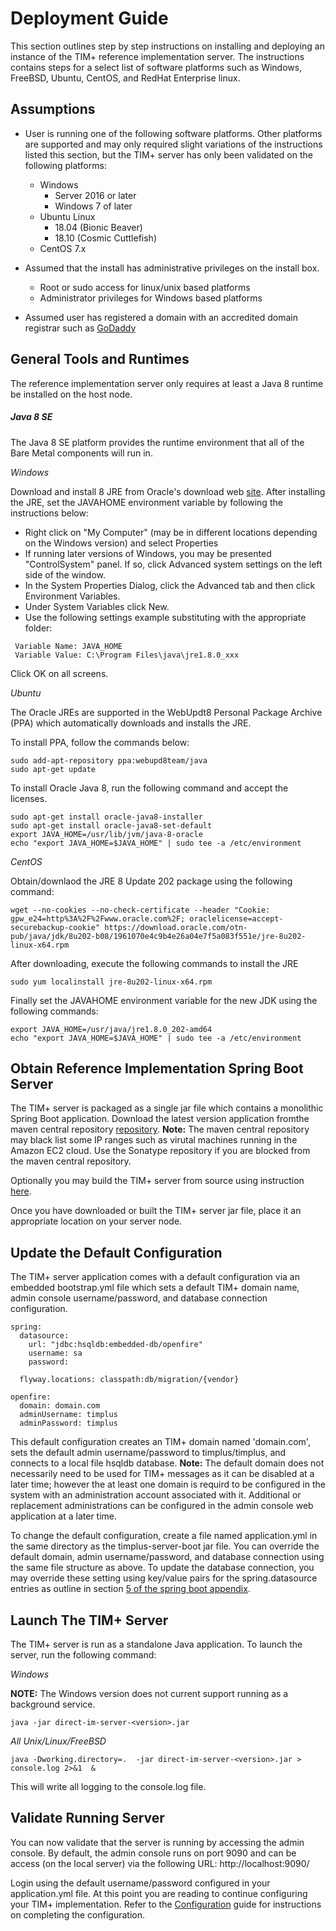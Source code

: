 # Deployment Guide

This section outlines step by step instructions on installing and deploying an instance of the TIM+ reference implementation server. The instructions contains steps for a select list of software platforms such as Windows, FreeBSD, Ubuntu, CentOS, and RedHat Enterprise linux.

## Assumptions
	
* User is running one of the following software platforms. Other platforms are supported and may only required slight variations of the instructions listed this section, but the TIM+ server has only been validated on the following platforms: 
  * Windows
    * Server 2016 or later
    * Windows 7 of later
  * Ubuntu Linux
    * 18.04 (Bionic Beaver)
    * 18.10 (Cosmic Cuttlefish)
  * CentOS 7.x
 
* Assumed that the install has administrative privileges on the install box.
  * Root or sudo access for linux/unix based platforms
  * Administrator privileges for Windows based platforms
  
* Assumed user has registered a domain with an accredited domain registrar such as [GoDaddy](http://www.godaddy.com/)

## General Tools and Runtimes

The reference implementation server only requires at least a Java 8 runtime be installed on the host node.

##### Java 8 SE

The Java 8 SE platform provides the runtime environment that all of the Bare Metal components will run in.

*Windows*

Download and install 8 JRE from Oracle's download web [site](https://www.oracle.com/technetwork/java/javase/downloads/jre8-downloads-2133155.html).  After installing the JRE, set the JAVAHOME environment variable by following the instructions below:

* Right click on "My Computer" (may be in different locations depending on the Windows version) and select Properties
* If running later versions of Windows, you may be presented "ControlSystem" panel. If so, click Advanced system settings on the left side of the window.
* In the System Properties Dialog, click the Advanced tab and then click Environment Variables.
* Under System Variables click New.
* Use the following settings example substituting with the appropriate folder:

```
 Variable Name: JAVA_HOME
 Variable Value: C:\Program Files\java\jre1.8.0_xxx
```

Click OK on all screens.


*Ubuntu*

The Oracle JREs are supported in the WebUpdt8 Personal Package Archive (PPA) which automatically downloads and installs the JRE.

To install PPA, follow the commands below:

```
sudo add-apt-repository ppa:webupd8team/java
sudo apt-get update
```

To install Oracle Java 8, run the following command and accept the licenses.

```
sudo apt-get install oracle-java8-installer
sudo apt-get install oracle-java8-set-default
export JAVA_HOME=/usr/lib/jvm/java-8-oracle
echo "export JAVA_HOME=$JAVA_HOME" | sudo tee -a /etc/environment
```

*CentOS*

Obtain/downlaod the JRE 8 Update 202 package using the following command:

```
wget --no-cookies --no-check-certificate --header "Cookie: gpw_e24=http%3A%2F%2Fwww.oracle.com%2F; oraclelicense=accept-securebackup-cookie" https://download.oracle.com/otn-pub/java/jdk/8u202-b08/1961070e4c9b4e26a04e7f5a083f551e/jre-8u202-linux-x64.rpm
```
After downloading, execute the following commands to install the JRE

```
sudo yum localinstall jre-8u202-linux-x64.rpm 
```

Finally set the JAVAHOME environment variable for the new JDK using the following commands:

```
export JAVA_HOME=/usr/java/jre1.8.0_202-amd64
echo "export JAVA_HOME=$JAVA_HOME" | sudo tee -a /etc/environment
```

##  Obtain Reference Implementation Spring Boot Server

The TIM+ server is packaged as a single jar file which contains a monolithic Spring Boot application.  Download the latest version application fromthe  maven central repository [repository](http://repo.maven.apache.org/maven2/org/directstandards/timplus-server-boot/1.0.0-SNAPSHOT/timplus-server-boot-1.0.0-SNAPSHOT.jar).  **Note:** The maven central repository may black list some IP ranges such as virutal machines running in the Amazon EC2 cloud. Use the Sonatype repository if you are blocked from the maven central repository.

Optionally you may build the TIM+ server from source using instruction [here](https://github.com/DirectStandards/timplus-ri-build/blob/master/README.md).

Once you have downloaded or built the TIM+ server jar file, place it an appropriate location on your server node.

## Update the Default Configuration

The TIM+ server application comes with a default configuration via an embedded bootstrap.yml file which sets a default TIM+ domain name, admin console username/password, and database connection configuration.  

```
spring:
  datasource:
    url: "jdbc:hsqldb:embedded-db/openfire"
    username: sa
    password: 
        
  flyway.locations: classpath:db/migration/{vendor}  
  
openfire:
  domain: domain.com
  adminUsername: timplus
  adminPassword: timplus
```

This default configuration creates an TIM+ domain named 'domain.com', sets the default admin username/password to timplus/timplus, and connects to a local file hsqldb database.  **Note:** The default domain does not necessarily need to be used for TIM+ messages as it can be disabled at a later time; however the at least one domain is requird to be configured in the system with an administration account associated with it.  Additional or replacement administrations can be configured in the admin console web application at a later time.

To change the default configuration, create a file named application.yml in the same directory as the timplus-server-boot jar file.  You can override the default domain, admin username/password, and database connection using the same file structure as above.  To update the database connection, you may override these setting using key/value pairs for the spring.datasource entries as outline in section [5 of the spring boot appendix](https://docs.spring.io/spring-boot/docs/current/reference/html/appendix-application-properties.html#data-properties).

## Launch The TIM+ Server

The TIM+ server is run as a standalone Java application.  To launch the server, run the following command:

*Windows*

**NOTE:** The Windows version does not current support running as a background service.

```
java -jar direct-im-server-<version>.jar
```

*All Unix/Linux/FreeBSD*

```
java -Dworking.directory=.  -jar direct-im-server-<version>.jar > console.log 2>&1  &
```

This will write all logging to the console.log file.

## Validate Running Server

You can now validate that the server is running by accessing the admin console.  By default, the admin console runs on port 9090 and can be access (on the local server) via the following URL:  http://localhost:9090/

Login using the default username/password configured in your application.yml file.  At this point you are reading to continue configuring your TIM+ implementation.  Refer to the [Configuration](Configuration) guide for instructions on completing the configuration.
